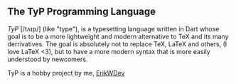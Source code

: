 ## The TyP Programming Language
*TyP* [/tʌɪp/] (like "type"), is a typesetting language written in Dart whose goal is to be a more lightweight and modern alternative to TeX and its many derrivatives. The goal is absolutely not to replace TeX, LaTeX and others, (I love LaTeX <3), but to have a more modern syntax that is more easily understood by newcomers.

TyP is a hobby project by me, [ErikWDev](https://www.github.com/ErikWDev)

